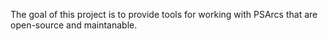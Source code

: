The goal of this project is to provide tools for working with PSArcs that are open-source and maintanable.
